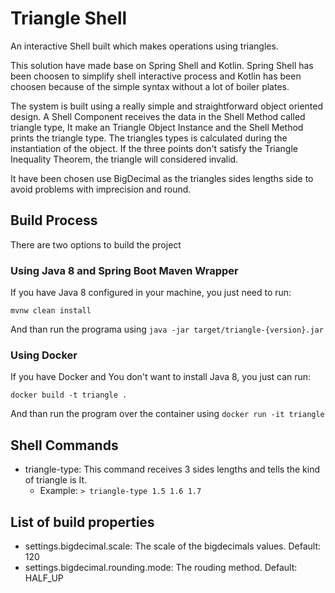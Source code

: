 # Triangle Shell

An interactive Shell built which makes operations using triangles. 

This solution have made base on Spring Shell and Kotlin. Spring Shell has been choosen to simplify shell interactive process and Kotlin has been choosen because of the simple syntax without a lot of boiler plates.

The system is built using a really simple and straightforward object oriented design. A Shell Component receives the data in the Shell Method called triangle type, It make an Triangle Object Instance and the Shell Method prints the triangle type. The triangles types is calculated during the instantiation of the object. If the three points don't satisfy the Triangle Inequality Theorem, the triangle will considered invalid.

It have been chosen use BigDecimal as the triangles sides lengths side to avoid problems with imprecision and round.

## Build Process

There are two options to build the project

### Using Java 8 and Spring Boot Maven Wrapper

If you have Java 8 configured in your machine, you just need to run:

```
mvnw clean install
```

And than run the programa using `java -jar target/triangle-{version}.jar`

### Using Docker

If you have Docker and You don't want to install Java 8, you just can run:

```
docker build -t triangle .
```

And than run the program over the container using `docker run -it triangle`

## Shell Commands

*  triangle-type: This command receives 3 sides lengths and tells the kind of triangle is It.
    * Example: `> triangle-type 1.5 1.6 1.7`

## List of build properties

* settings.bigdecimal.scale: The scale of the bigdecimals values. Default: 120
* settings.bigdecimal.rounding.mode: The rouding method. Default: HALF_UP